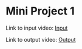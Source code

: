 # Mini Project 1

Link to input video: [Input](https://youtu.be/rxEkGZRav0g)

Link to output video: [Output](https://youtu.be/VnRDmG9oNUc)


